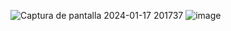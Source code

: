 ![Captura de pantalla 2024-01-17 201737](https://github.com/dayannabravo/ave_fenix/assets/146054239/e0aedf29-a955-4859-b6b5-f17a253ab5d1)
![image](https://github.com/dayannabravo/ave_fenix/assets/146054239/56f01b86-99bb-4971-af17-ebfe5b17ba52)
